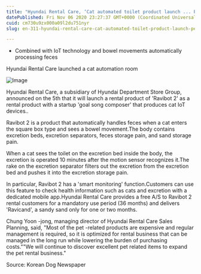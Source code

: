 ```yaml
---
title: "Hyundai Rental Care, ‘Cat automated toilet product launch ... Pet rental market entry into the market"
datePublished: Fri Nov 06 2020 23:27:37 GMT+0000 (Coordinated Universal Time)
cuid: cm730u9zx000a09l2du751nyr
slug: en-311-hyundai-rental-care-cat-automated-toilet-product-launch-pet-rental-market-entry-into-the-market

---
```



- Combined with IoT technology and bowel movements automatically processing feces

Hyundai Rental Care launched a cat automation room

![Image](https://cdn.hashnode.com/res/hashnode/image/upload/v1739431895850/7dd78fd3-b844-43f4-afd0-471d61ba73ba.jpeg)

Hyundai Rental Care, a subsidiary of Hyundai Department Store Group, announced on the 5th that it will launch a rental product of 'Ravibot 2' as a rental product with a startup 'goal song composer' that produces cat IoT devices..

Ravibot 2 is a product that automatically handles feces when a cat enters the square box type and sees a bowel movement.The body contains excretion beds, excretion separators, feces storage pain, and sand storage pain.

When a cat sees the toilet on the excretion bed inside the body, the excretion is operated 10 minutes after the motion sensor recognizes it.The rake on the excretion separator filters out the excretion from the excretion bed and pushes it into the excretion storage pain.

In particular, Ravibot 2 has a 'smart monitoring' function.Customers can use this feature to check health information such as cats and excretion with a dedicated mobile app.Hyundai Rental Care provides a free A/S to Ravibot 2 rental customers for a mandatory use period (36 months) and delivers 'Ravicand', a sandy sand only for one or two months.

Chung Yoon -jong, managing director of Hyundai Rental Care Sales Planning, said, "Most of the pet -related products are expensive and regular management is required, so it is optimized for rental business that can be managed in the long run while lowering the burden of purchasing costs.""We will continue to discover excellent pet related items to expand the pet rental business."

Source: Korean Dog Newspaper